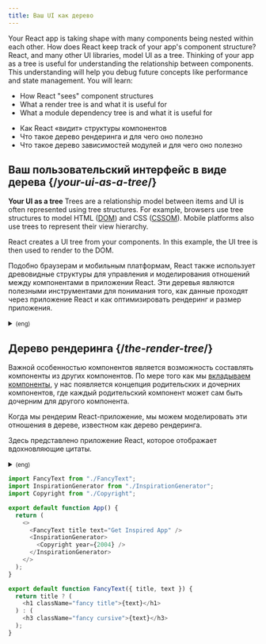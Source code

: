```yaml
---
title: Ваш UI как дерево
---
```


<Intro>

Your React app is taking shape with many components being nested within each other. How does React keep track of your app's component structure?
React, and many other UI libraries, model UI as a tree. Thinking of your app as a tree is useful for understanding the relationship between components. This understanding will help you debug future concepts like performance and state management.
You will learn:

- How React "sees" component structures
- What a render tree is and what it is useful for
- What a module dependency tree is and what it is useful for

</Intro>

<YouWillLearn>

- Как React «видит» структуры компонентов
- Что такое дерево рендеринга и для чего оно полезно
- Что такое дерево зависимостей модулей и для чего оно полезно

</YouWillLearn>

## Ваш пользовательский интерфейс в виде дерева {/_your-ui-as-a-tree_/}

<b>Your UI as a tree</b>
Trees are a relationship model between items and UI is often represented using tree structures. For example, browsers use tree structures to model HTML ([DOM](https://developer.mozilla.org/docs/Web/API/Document_Object_Model/Introduction)) and CSS ([CSSOM](https://developer.mozilla.org/docs/Web/API/CSS_Object_Model)). Mobile platforms also use trees to represent their view hierarchy.

React creates a UI tree from your components. In this example, the UI tree is then used to render to the DOM.

<Diagram name="preserving_state_dom_tree" height={193} width={864} alt="Diagram with three sections arranged horizontally. In the first section, there are three rectangles stacked vertically, with labels 'Component A', 'Component B', and 'Component C'. Transitioning to the next pane is an arrow with the React logo on top labeled 'React'. The middle section contains a tree of components, with the root labeled 'A' and two children labeled 'B' and 'C'. The next section is again transitioned using an arrow with the React logo on top labeled 'React DOM'. The third and final section is a wireframe of a browser, containing a tree of 8 nodes, which has only a subset highlighted (indicating the subtree from the middle section).">

</Diagram>

Подобно браузерам и мобильным платформам, React также использует древовидные структуры для управления и моделирования отношений между компонентами в приложении React. Эти деревья являются полезными инструментами для понимания того, как данные проходят через приложение React и как оптимизировать рендеринг и размер приложения.

<details>
<summary><small>(eng)</small></summary>

Like browsers and mobile platforms, React also uses tree structures to manage and model the relationship between components in a React app. These trees are useful tools to understand how data flows through a React app and how to optimize rendering and app size.

</details>

## Дерево рендеринга {/_the-render-tree_/}

Важной особенностью компонентов является возможность составлять компоненты из других компонентов. По мере того как мы [вкладываем компоненты](/learn/your-first-component#nesting-and-organizing-components), у нас появляется концепция родительских и дочерних компонентов, где каждый родительский компонент может сам быть дочерним для другого компонента.

Когда мы рендерим React-приложение, мы можем моделировать эти отношения в дереве, известном как дерево рендеринга.

Здесь представлено приложение React, которое отображает вдохновляющие цитаты.

<details>
<summary><small>(eng)</small></summary>

<b>The Render Tree:</b>
A major feature of components is the ability to compose components of other components. As we [nest components](/learn/your-first-component#nesting-and-organizing-components), we have the concept of parent and child components, where each parent component may itself be a child of another component.
When we render a React app, we can model this relationship in a tree, known as the render tree.
Here is a React app that renders inspirational quotes.
React creates a _render tree_, a UI tree, composed of the rendered components.

</details>

```js src/App.js
import FancyText from "./FancyText";
import InspirationGenerator from "./InspirationGenerator";
import Copyright from "./Copyright";

export default function App() {
  return (
    <>
      <FancyText title text="Get Inspired App" />
      <InspirationGenerator>
        <Copyright year={2004} />
      </InspirationGenerator>
    </>
  );
}
```

```js src/FancyText.js
export default function FancyText({ title, text }) {
  return title ? (
    <h1 className="fancy title">{text}</h1>
  ) : (
    <h3 className="fancy cursive">{text}</h3>
  );
}
```
